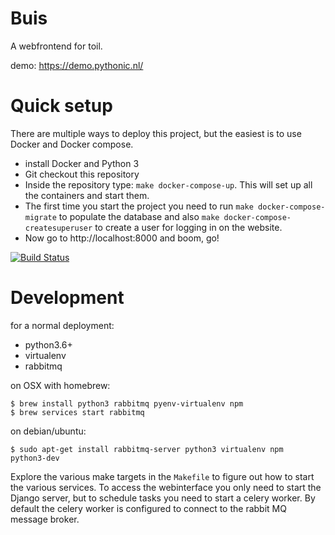 Buis
====

A webfrontend for toil.

demo: https://demo.pythonic.nl/


Quick setup
===========

There are multiple ways to deploy this project, but the easiest is to use Docker and Docker compose.

* install Docker and Python 3
* Git checkout this repository
* Inside the repository type: `make docker-compose-up`. This will set up all the containers and start them.
* The first time you start the project you need to run `make docker-compose-migrate` to populate the database and also
  `make docker-compose-createsuperuser` to create a user for logging in on the website.
* Now go to http://localhost:8000 and boom, go! 


[![Build Status](https://travis-ci.org/gijzelaerr/buis.svg?branch=master)](https://travis-ci.org/gijzelaerr/buis)


Development
===========

for a normal deployment:

 * python3.6+
 * virtualenv
 * rabbitmq
 
on OSX with homebrew:
```
$ brew install python3 rabbitmq pyenv-virtualenv npm
$ brew services start rabbitmq
```

on debian/ubuntu:
```
$ sudo apt-get install rabbitmq-server python3 virtualenv npm  python3-dev
```

Explore the various make targets in the `Makefile` to figure out how to start the various services. To access the
webinterface you only need to start the Django server, but to schedule tasks you need to start a celery worker. By
default the celery worker is configured to connect to the rabbit MQ message broker.